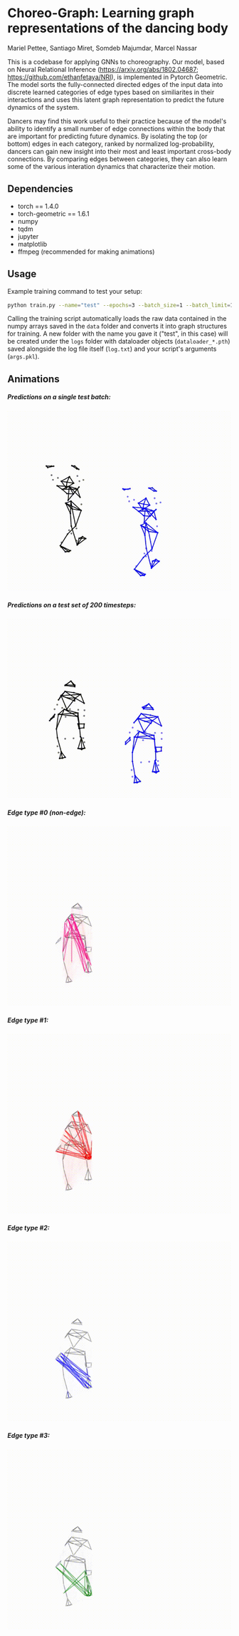 # Choreo-Graph: Learning graph representations of the dancing body
Mariel Pettee, Santiago Miret, Somdeb Majumdar, Marcel Nassar 

This is a codebase for applying GNNs to choreography. Our model, based on Neural Relational Inference (https://arxiv.org/abs/1802.04687; https://github.com/ethanfetaya/NRI), is implemented in Pytorch Geometric. The model sorts the fully-connected directed edges of the input data into discrete learned categories of edge types based on similiarites in their interactions and uses this latent graph representation to predict the future dynamics of the system. 

Dancers may find this work useful to their practice because of the model's ability to identify a small number of edge connections within the body that are important for predicting future dynamics. By isolating the top (or bottom) edges in each category, ranked by normalized log-probability, dancers can gain new insight into their most and least important cross-body connections. By comparing edges between categories, they can also learn some of the various interation dynamics that characterize their motion.

## Dependencies
- torch == 1.4.0
- torch-geometric == 1.6.1
- numpy
- tqdm
- jupyter
- matplotlib
- ffmpeg (recommended for making animations)

## Usage
Example training command to test your setup:

```bash
python train.py --name="test" --epochs=3 --batch_size=1 --batch_limit=1 --node_embedding_dim=36 --seq_len=10 --predicted_timesteps=2 --sparsity_prior
```

Calling the training script automatically loads the raw data contained in the numpy arrays saved in the `data` folder and converts it into graph structures for training. A new folder with the name you gave it ("test", in this case) will be created under the `logs` folder with dataloader objects (`dataloader_*.pth`) saved alongside the log file itself (`log.txt`) and your script's arguments (`args.pkl`).

## Animations 
##### Predictions on a single test batch:
![](data/animations/test_batch.gif)

##### Predictions on a test set of 200 timesteps:
![](data/animations/test_200.gif)

##### Edge type #0 (non-edge):
![](data/animations/edgetype0.gif)

##### Edge type #1:
![](data/animations/edgetype1.gif)

##### Edge type #2:
![](data/animations/edgetype2.gif)

##### Edge type #3:
![](data/animations/edgetype3.gif)
